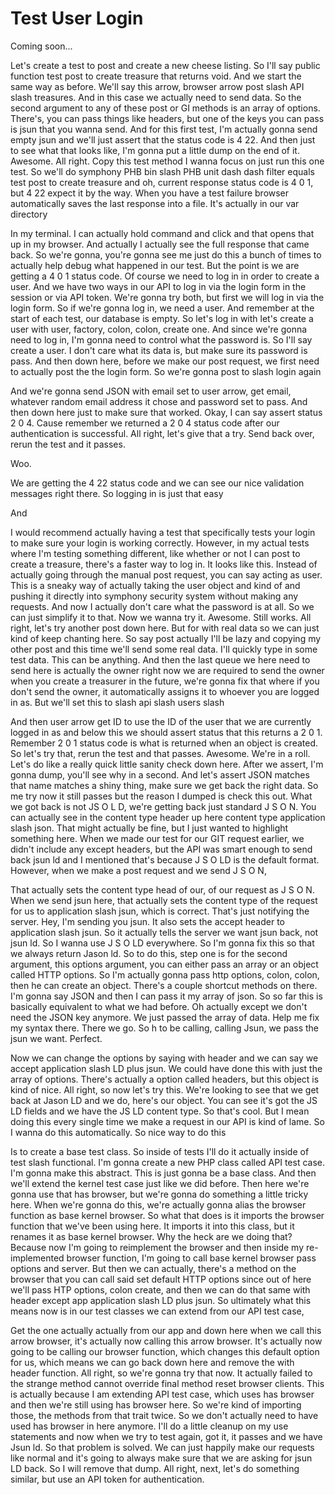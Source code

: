 # Test User Login

Coming soon...

Let's create a test to post and create a new cheese listing. So I'll say public function test post to create treasure that returns void. And we start the same way as before. We'll say this arrow, browser arrow post slash API slash treasures. And in this case we actually need to send data. So the second argument to any of these post or GI methods is an array of options. There's, you can pass things like headers, but one of the keys you can pass is jsun that you wanna send. And for this first test, I'm actually gonna send empty jsun and we'll just assert that the status code is 4 22. And then just to see what that looks like, I'm gonna put a little dump on the end of it. Awesome. All right. Copy this test method I wanna focus on just run this one test. So we'll do symphony PHB bin slash PHB unit dash dash filter equals test post to create treasure and oh, current response status code is 4 0 1, but 4 22 expect it by the way. When you have a test failure browser automatically saves the last response into a file. It's actually in our var directory

In my terminal. I can actually hold command and click and that opens that up in my browser. And actually I actually see the full response that came back. So we're gonna, you're gonna see me just do this a bunch of times to actually help debug what happened in our test. But the point is we are getting a 4 0 1 status code. Of course we need to log in in order to create a user. And we have two ways in our API to log in via the login form in the session or via API token. We're gonna try both, but first we will log in via the login form. So if we're gonna log in, we need a user. And remember at the start of each test, our database is empty. So let's log in with let's create a user with user, factory, colon, colon, create one. And since we're gonna need to log in, I'm gonna need to control what the password is. So I'll say create a user. I don't care what its data is, but make sure its password is pass. And then down here, before we make our post request, we first need to actually post the the login form. So we're gonna post to slash login again

And we're gonna send JSON with email set to user arrow, get email, whatever random email address it chose and password set to pass. And then down here just to make sure that worked. Okay, I can say assert status 2 0 4. Cause remember we returned a 2 0 4 status code after our authentication is successful. All right, let's give that a try. Send back over, rerun the test and it passes.

Woo.

We are getting the 4 22 status code and we can see our nice validation messages right there. So logging in is just that easy

And

I would recommend actually having a test that specifically tests your login to make sure your login is working correctly. However, in my actual tests where I'm testing something different, like whether or not I can post to create a treasure, there's a faster way to log in. It looks like this. Instead of actually going through the manual post request, you can say acting as user. This is a sneaky way of actually taking the user object and kind of and pushing it directly into symphony security system without making any requests. And now I actually don't care what the password is at all. So we can just simplify it to that. Now we wanna try it. Awesome. Still works. All right, let's try another post down here. But for with real data so we can just kind of keep chanting here. So say post actually I'll be lazy and copying my other post and this time we'll send some real data. I'll quickly type in some test data. This can be anything. And then the last queue we here need to send here is actually the owner right now we are required to send the owner when you create a treasurer in the future, we're gonna fix that where if you don't send the owner, it automatically assigns it to whoever you are logged in as. But we'll set this to slash api slash users slash

And then user arrow get ID to use the ID of the user that we are currently logged in as and below this we should assert status that this returns a 2 0 1. Remember 2 0 1 status code is what is returned when an object is created. So let's try that, rerun the test and that passes. Awesome. We're in a roll. Let's do like a really quick little sanity check down here. After we assert, I'm gonna dump, you'll see why in a second. And let's assert JSON matches that name matches a shiny thing, make sure we get back the right data. So me try now it still passes but the reason I dumped is check this out. What we got back is not JS O L D, we're getting back just standard J S O N. You can actually see in the content type header up here content type application slash json. That might actually be fine, but I just wanted to highlight something here. When we made our test for our GIT request earlier, we didn't include any except headers, but the API was smart enough to send back jsun ld and I mentioned that's because J S O LD is the default format. However, when we make a post request and we send J S O N,

That actually sets the content type head of our, of our request as J S O N. When we send jsun here, that actually sets the content type of the request for us to application slash jsun, which is correct. That's just notifying the server. Hey, I'm sending you jsun. It also sets the accept header to application slash jsun. So it actually tells the server we want jsun back, not jsun ld. So I wanna use J S O LD everywhere. So I'm gonna fix this so that we always return Jason ld. So to do this, step one is for the second argument, this options argument, you can either pass an array or an object called HTTP options. So I'm actually gonna pass http options, colon, colon, then he can create an object. There's a couple shortcut methods on there. I'm gonna say JSON and then I can pass it my array of json. So so far this is basically equivalent to what we had before. Oh actually except we don't need the JSON key anymore. We just passed the array of data. Help me fix my syntax there. There we go. So h to be calling, calling Jsun, we pass the jsun we want. Perfect.

Now we can change the options by saying with header and we can say we accept application slash LD plus jsun. We could have done this with just the array of options. There's actually a option called headers, but this object is kind of nice. All right, so now let's try this. We're looking to see that we get back at Jason LD and we do, here's our object. You can see it's got the JS LD fields and we have the JS LD content type. So that's cool. But I mean doing this every single time we make a request in our API is kind of lame. So I wanna do this automatically. So nice way to do this

Is to create a base test class. So inside of tests I'll do it actually inside of test slash functional. I'm gonna create a new PHP class called API test case. I'm gonna make this abstract. This is just gonna be a base class. And then we'll extend the kernel test case just like we did before. Then here we're gonna use that has browser, but we're gonna do something a little tricky here. When we're gonna do this, we're actually gonna alias the browser function as base kernel browser. So what that does is it imports the browser function that we've been using here. It imports it into this class, but it renames it as base kernel browser. Why the heck are we doing that? Because now I'm going to reimplement the browser <affirmative> and then inside my re-implemented browser function, I'm going to call base kernel browser pass options and server. But then we can actually, there's a method on the browser that you can call said set default HTTP options since out of here we'll pass HTP options, colon create, and then we can do that same with header except app application slash LD plus jsun. So ultimately what this means now is in our test classes we can extend from our API test case,

Get the one actually actually from our app and down here when we call this arrow browser, it's actually now calling this arrow browser. It's actually now going to be calling our browser function, which changes this default option for us, which means we can go back down here and remove the with header function. All right, so we're gonna try that now. It actually failed to the strange method cannot override final method reset browser clients. This is actually because I am extending API test case, which uses has browser and then we're still using has browser here. So we're kind of importing those, the methods from that trait twice. So we don't actually need to have used has browser in here anymore. I'll do a little cleanup on my use statements and now when we try to test again, got it, it passes and we have Jsun ld. So that problem is solved. We can just happily make our requests like normal and it's going to always make sure that we are asking for jsun LD back. So I will remove that dump. All right, next, let's do something similar, but use an API token for authentication.

